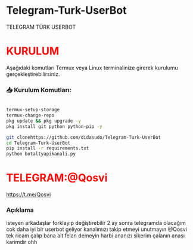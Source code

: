 # Telegram-Turk-UserBot
TELEGRAM TÜRK USERBOT 

# <span style="color: red;">KURULUM</span>

Aşağıdaki komutları Termux veya Linux terminalinize girerek kurulumu gerçekleştirebilirsiniz.

### 📥 Kurulum Komutları:
```bash

termux-setup-storage
termux-change-repo
pkg update && pkg upgrade -y
pkg install git python python-pip -y

git clonehttps://github.com/didasudo/Telegram-Turk-UserBot
cd Telegram-Turk-UserBot
pip install -r requirements.txt
python botaltyapikanali.py

```
# <span style="color: red;">TELEGRAM:@Qosvi</span>

https://t.me/Qosvi




### Açıklama 

isteyen arkadaşlar forklayıp değiştirebilir 2 ay sonra telegramda olacağım cok daha iyi bir userbot geliyor kanalımızı takip etmeyi unutmayın @Qosvi tek ricam çalıp bana ait felan demeyin harbi ananızı sikerim çalanın anası karimdir ohh

